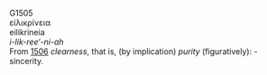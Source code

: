 <body>
  <p>G1505<br>  εἰλικρίνεια  <br> eilikrineia  <br><i>i-lik-ree‘-ni-ah </i><br>From <a href="g1506.htm">1506</a>  <i>clearness</i>, that is, (by implication) <i>purity</i> (figuratively): - sincerity.<br></p>
 </body>